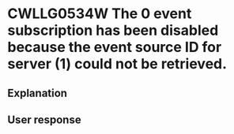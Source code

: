 # CWLLG0534W The 0 event subscription has been disabled because the event source ID for server (1) could not be retrieved.

## Explanation

## User response